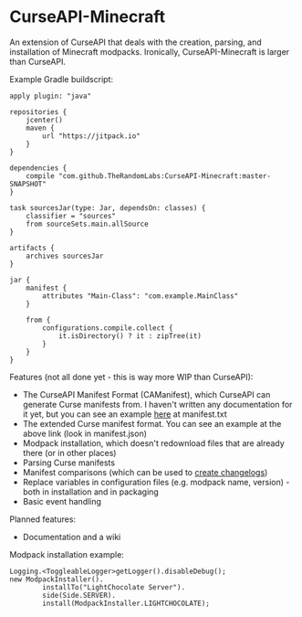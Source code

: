 # CurseAPI-Minecraft
An extension of CurseAPI that deals with the creation, parsing, and installation of Minecraft
modpacks. Ironically, CurseAPI-Minecraft is larger than CurseAPI.

Example Gradle buildscript:

	apply plugin: "java"

	repositories {
		jcenter()
		maven {
			url "https://jitpack.io"
		}
	}

	dependencies {
		compile "com.github.TheRandomLabs:CurseAPI-Minecraft:master-SNAPSHOT"
	}

	task sourcesJar(type: Jar, dependsOn: classes) {
		classifier = "sources"
		from sourceSets.main.allSource
	}

	artifacts {
		archives sourcesJar
	}

	jar {
		manifest {
			attributes "Main-Class": "com.example.MainClass"
		}

		from {
			configurations.compile.collect {
				it.isDirectory() ? it : zipTree(it)
			}
		}
	}


Features (not all done yet - this is way more WIP than CurseAPI):
* The CurseAPI Manifest Format (CAManifest), which CurseAPI can generate Curse manifests from.
I haven't written any documentation for it yet, but you can see an example
[here](https://github.com/TheRandomLabs/LightChocolate) at manifest.txt
* The extended Curse manifest format. You can see an example at the above link (look in manifest.json)
* Modpack installation, which doesn't redownload files that are already there (or in other places)
* Parsing Curse manifests
* Manifest comparisons (which can be used to
[create changelogs](https://github.com/TheRandomLabs/ChangelogGenerator))
* Replace variables in configuration files (e.g. modpack name, version) -
both in installation and in packaging
* Basic event handling

Planned features:
* Documentation and a wiki

Modpack installation example:

	Logging.<ToggleableLogger>getLogger().disableDebug();
	new ModpackInstaller().
			installTo("LightChocolate Server").
			side(Side.SERVER).
			install(ModpackInstaller.LIGHTCHOCOLATE);

